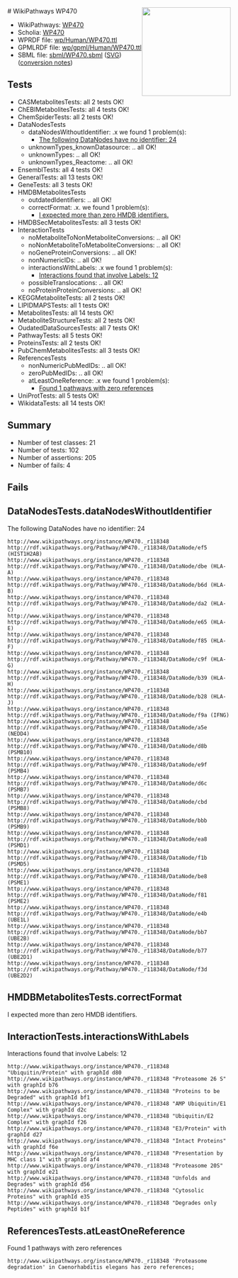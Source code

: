 <img style="float: right; width: 200px" src="../logo.png" />
# WikiPathways WP470

* WikiPathways: [WP470](https://identifiers.org/wikipathways:WP470)
* Scholia: [WP470](https://scholia.toolforge.org/wikipathways/WP470)
* WPRDF file: [wp/Human/WP470.ttl](../wp/Human/WP470.ttl)
* GPMLRDF file: [wp/gpml/Human/WP470.ttl](../wp/gpml/Human/WP470.ttl)
* SBML file: [sbml/WP470.sbml](../sbml/WP470.sbml) ([SVG](../sbml/WP470.svg)) ([conversion notes](../sbml/WP470.txt))

## Tests
* CASMetabolitesTests: all 2 tests OK!
* ChEBIMetabolitesTests: all 4 tests OK!
* ChemSpiderTests: all 2 tests OK!
* DataNodesTests
    * dataNodesWithoutIdentifier: .x we found 1 problem(s):
        * [The following DataNodes have no identifier: 24](#8792c4b3)
    * unknownTypes_knownDatasource: .. all OK!
    * unknownTypes: .. all OK!
    * unknownTypes_Reactome: .. all OK!
* EnsemblTests: all 4 tests OK!
* GeneralTests: all 13 tests OK!
* GeneTests: all 3 tests OK!
* HMDBMetabolitesTests
    * outdatedIdentifiers: .. all OK!
    * correctFormat: .x. we found 1 problem(s):
        * [I expected more than zero HMDB identifiers.](#ad154c1e)
* HMDBSecMetabolitesTests: all 3 tests OK!
* InteractionTests
    * noMetaboliteToNonMetaboliteConversions: .. all OK!
    * noNonMetaboliteToMetaboliteConversions: .. all OK!
    * noGeneProteinConversions: .. all OK!
    * nonNumericIDs: .. all OK!
    * interactionsWithLabels: .x we found 1 problem(s):
        * [Interactions found that involve Labels: 12](#fe97a8ba)
    * possibleTranslocations: .. all OK!
    * noProteinProteinConversions: .. all OK!
* KEGGMetaboliteTests: all 2 tests OK!
* LIPIDMAPSTests: all 1 tests OK!
* MetabolitesTests: all 14 tests OK!
* MetaboliteStructureTests: all 2 tests OK!
* OudatedDataSourcesTests: all 7 tests OK!
* PathwayTests: all 5 tests OK!
* ProteinsTests: all 2 tests OK!
* PubChemMetabolitesTests: all 3 tests OK!
* ReferencesTests
    * nonNumericPubMedIDs: .. all OK!
    * zeroPubMedIDs: .. all OK!
    * atLeastOneReference: .x we found 1 problem(s):
        * [Found 1 pathways with zero references](#35eb778e)
* UniProtTests: all 5 tests OK!
* WikidataTests: all 14 tests OK!


## Summary

* Number of test classes: 21
* Number of tests: 102
* Number of assertions: 205
* Number of fails: 4

## Fails

<a name="8792c4b3" />

## DataNodesTests.dataNodesWithoutIdentifier

The following DataNodes have no identifier: 24
```
http://www.wikipathways.org/instance/WP470._r118348 http://rdf.wikipathways.org/Pathway/WP470._r118348/DataNode/ef5 (HIST1H2AB)
http://www.wikipathways.org/instance/WP470._r118348 http://rdf.wikipathways.org/Pathway/WP470._r118348/DataNode/dbe (HLA-A)
http://www.wikipathways.org/instance/WP470._r118348 http://rdf.wikipathways.org/Pathway/WP470._r118348/DataNode/b6d (HLA-B)
http://www.wikipathways.org/instance/WP470._r118348 http://rdf.wikipathways.org/Pathway/WP470._r118348/DataNode/da2 (HLA-C)
http://www.wikipathways.org/instance/WP470._r118348 http://rdf.wikipathways.org/Pathway/WP470._r118348/DataNode/e65 (HLA-E)
http://www.wikipathways.org/instance/WP470._r118348 http://rdf.wikipathways.org/Pathway/WP470._r118348/DataNode/f85 (HLA-F)
http://www.wikipathways.org/instance/WP470._r118348 http://rdf.wikipathways.org/Pathway/WP470._r118348/DataNode/c9f (HLA-G)
http://www.wikipathways.org/instance/WP470._r118348 http://rdf.wikipathways.org/Pathway/WP470._r118348/DataNode/b39 (HLA-H)
http://www.wikipathways.org/instance/WP470._r118348 http://rdf.wikipathways.org/Pathway/WP470._r118348/DataNode/b28 (HLA-J)
http://www.wikipathways.org/instance/WP470._r118348 http://rdf.wikipathways.org/Pathway/WP470._r118348/DataNode/f9a (IFNG)
http://www.wikipathways.org/instance/WP470._r118348 http://rdf.wikipathways.org/Pathway/WP470._r118348/DataNode/a5e (NEDD4)
http://www.wikipathways.org/instance/WP470._r118348 http://rdf.wikipathways.org/Pathway/WP470._r118348/DataNode/d8b (PSMB10)
http://www.wikipathways.org/instance/WP470._r118348 http://rdf.wikipathways.org/Pathway/WP470._r118348/DataNode/e9f (PSMB4)
http://www.wikipathways.org/instance/WP470._r118348 http://rdf.wikipathways.org/Pathway/WP470._r118348/DataNode/d6c (PSMB7)
http://www.wikipathways.org/instance/WP470._r118348 http://rdf.wikipathways.org/Pathway/WP470._r118348/DataNode/cbd (PSMB8)
http://www.wikipathways.org/instance/WP470._r118348 http://rdf.wikipathways.org/Pathway/WP470._r118348/DataNode/bbb (PSMB9)
http://www.wikipathways.org/instance/WP470._r118348 http://rdf.wikipathways.org/Pathway/WP470._r118348/DataNode/ea8 (PSMD1)
http://www.wikipathways.org/instance/WP470._r118348 http://rdf.wikipathways.org/Pathway/WP470._r118348/DataNode/f1b (PSMD5)
http://www.wikipathways.org/instance/WP470._r118348 http://rdf.wikipathways.org/Pathway/WP470._r118348/DataNode/be8 (PSME1)
http://www.wikipathways.org/instance/WP470._r118348 http://rdf.wikipathways.org/Pathway/WP470._r118348/DataNode/f81 (PSME2)
http://www.wikipathways.org/instance/WP470._r118348 http://rdf.wikipathways.org/Pathway/WP470._r118348/DataNode/e4b (UBE1L)
http://www.wikipathways.org/instance/WP470._r118348 http://rdf.wikipathways.org/Pathway/WP470._r118348/DataNode/bb7 (UBE2B)
http://www.wikipathways.org/instance/WP470._r118348 http://rdf.wikipathways.org/Pathway/WP470._r118348/DataNode/b77 (UBE2D1)
http://www.wikipathways.org/instance/WP470._r118348 http://rdf.wikipathways.org/Pathway/WP470._r118348/DataNode/f3d (UBE2D2)
```

<a name="ad154c1e" />

## HMDBMetabolitesTests.correctFormat

I expected more than zero HMDB identifiers.
<a name="fe97a8ba" />

## InteractionTests.interactionsWithLabels

Interactions found that involve Labels: 12
```
http://www.wikipathways.org/instance/WP470._r118348 "Ubiquitin/Protein" with graphId d80
http://www.wikipathways.org/instance/WP470._r118348 "Proteasome 26 S" with graphId b76
http://www.wikipathways.org/instance/WP470._r118348 "Proteins to be Degraded" with graphId bf1
http://www.wikipathways.org/instance/WP470._r118348 "AMP Ubiquitin/E1 Complex" with graphId d2c
http://www.wikipathways.org/instance/WP470._r118348 "Ubiquitin/E2 Complex" with graphId f26
http://www.wikipathways.org/instance/WP470._r118348 "E3/Protein" with graphId d27
http://www.wikipathways.org/instance/WP470._r118348 "Intact Proteins" with graphId f6e
http://www.wikipathways.org/instance/WP470._r118348 "Presentation by MHC class 1" with graphId af4
http://www.wikipathways.org/instance/WP470._r118348 "Proteasome 20S" with graphId e21
http://www.wikipathways.org/instance/WP470._r118348 "Unfolds and Degrades" with graphId d56
http://www.wikipathways.org/instance/WP470._r118348 "Cytosolic Proteins" with graphId e35
http://www.wikipathways.org/instance/WP470._r118348 "Degrades only Peptides" with graphId b1f
```

<a name="35eb778e" />

## ReferencesTests.atLeastOneReference

Found 1 pathways with zero references
```
http://www.wikipathways.org/instance/WP470._r118348 'Proteasome degradation' in Caenorhabditis elegans has zero references; 
```

